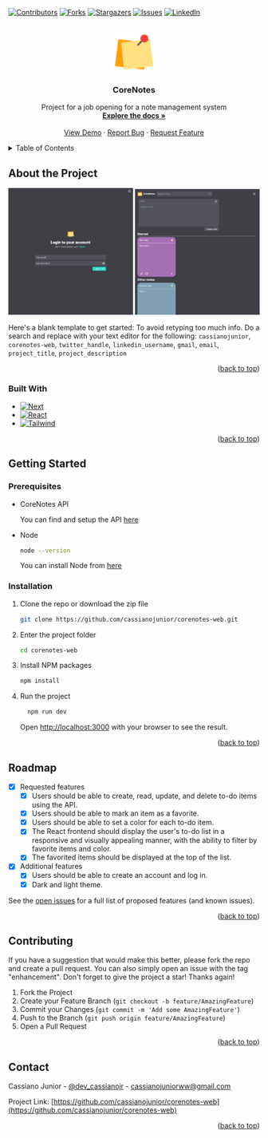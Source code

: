 <a name="readme-top"></a>

[![Contributors][contributors-shield]][contributors-url]
[![Forks][forks-shield]][forks-url]
[![Stargazers][stars-shield]][stars-url]
[![Issues][issues-shield]][issues-url]
[![LinkedIn][linkedin-shield]][linkedin-url]

<br />
<div align="center">
  <a href="https://github.com/cassianojunior/corenotes-web">
    <img src="src/app/icon.svg" alt="Logo" width="80" height="80">
  </a>

<h3 align="center">CoreNotes</h3>
  <p align="center">
    Project for a job opening for a note management system
    <br />
    <a href="https://github.com/cassianojunior/corenotes-web"><strong>Explore the docs »</strong></a>
    <br />
    <br />
    <a href="https://github.com/cassianojunior/corenotes-web">View Demo</a>
    ·
    <a href="https://github.com/cassianojunior/corenotes-web/issues">Report Bug</a>
    ·
    <a href="https://github.com/cassianojunior/corenotes-web/issues">Request Feature</a>
  </p>
</div>

<details>
  <summary>Table of Contents</summary>
  <ol>
    <li>
      <a href="#about-the-project">About The Project</a>
      <ul>
        <li><a href="#built-with">Built With</a></li>
      </ul>
    </li>
    <li>
      <a href="#getting-started">Getting Started</a>
      <ul>
        <li><a href="#prerequisites">Prerequisites</a></li>
        <li><a href="#installation">Installation</a></li>
      </ul>
    </li>
    <li><a href="#usage">Usage</a></li>
    <li><a href="#roadmap">Roadmap</a></li>
    <li><a href="#contributing">Contributing</a></li>
    <li><a href="#license">License</a></li>
    <li><a href="#contact">Contact</a></li>
    <li><a href="#acknowledgments">Acknowledgments</a></li>
  </ol>
</details>

## About the Project

<div align="center">
  <img src="docs/images/login-screen-min.png" width="250px" />
  <img src="docs/images/main-screen-min.png" width="250px" />
</div>

Here's a blank template to get started: To avoid retyping too much info. Do a search and replace with your text editor for the following: `cassianojunior`, `corenotes-web`, `twitter_handle`, `linkedin_username`, `gmail`, `email`, `project_title`, `project_description`

<p align="right">(<a href="#readme-top">back to top</a>)</p>

### Built With

* [![Next][Next.js]][Next-url]
* [![React][React.js]][React-url]
* [![Tailwind][TailwindCSS]][TailwindCSS-url]

<p align="right">(<a href="#readme-top">back to top</a>)</p>

## Getting Started

### Prerequisites

* CoreNotes API

  You can find and setup the API [here](https://github.com/cassianojunior/corenotes-api.git)

* Node
  
  ```bash
  node --version
  ```

  You can install Node from [here](https://nodejs.org/en/download/)

### Installation

1. Clone the repo or download the zip file
  
    ```sh
    git clone https://github.com/cassianojunior/corenotes-web.git
    ```

2. Enter the project folder
  
    ```sh
    cd corenotes-web
    ```

3. Install NPM packages
  
    ```sh
    npm install
    ```

4. Run the project
  
    ```sh
      npm run dev
    ```

    Open [http://localhost:3000](http://localhost:3000) with your browser to see the result.

<p align="right">(<a href="#readme-top">back to top</a>)</p>

## Roadmap

* [x] Requested features
  * [x] Users should be able to create, read, update, and delete to-do items using the API.
  * [x]  Users should be able to mark an item as a favorite.
  * [x] Users should be able to set a color for each to-do item.
  * [x] The React frontend should display the user's to-do list in a responsive and visually appealing manner, with the ability to filter by favorite items and color.
  * [x] The favorited items should be displayed at the top of the list.
* [x] Additional features
  * [x] Users should be able to create an account and log in.
  * [x] Dark and light theme.

See the [open issues](https://github.com/cassianojunior/corenotes-web/issues) for a full list of proposed features (and known issues).

<p align="right">(<a href="#readme-top">back to top</a>)</p>

## Contributing

If you have a suggestion that would make this better, please fork the repo and create a pull request. You can also simply open an issue with the tag "enhancement".
Don't forget to give the project a star! Thanks again!

1. Fork the Project
2. Create your Feature Branch (`git checkout -b feature/AmazingFeature`)
3. Commit your Changes (`git commit -m 'Add some AmazingFeature'`)
4. Push to the Branch (`git push origin feature/AmazingFeature`)
5. Open a Pull Request

<p align="right">(<a href="#readme-top">back to top</a>)</p>

## Contact

Cassiano Junior - [@dev_cassianojr](https://twitter.com/dev_cassianojr) - [cassianojuniorww@gmail.com](mailto:cassianojuniorww@gmail.com)

Project Link: [https://github.com/cassianojunior/corenotes-web](https://github.com/cassianojunior/corenotes-web)

<p align="right">(<a href="#readme-top">back to top</a>)</p>

<!-- MARKDOWN LINKS & IMAGES -->
<!-- https://www.markdownguide.org/basic-syntax/#reference-style-links -->
[contributors-shield]: https://img.shields.io/github/contributors/cassianojunior/corenotes-web
[contributors-url]: https://github.com/cassianojunior/corenotes-web/graphs/contributors
[forks-shield]: https://img.shields.io/github/forks/cassianojunior/corenotes-web
[forks-url]: https://github.com/cassianojunior/corenotes-web/network/members
[stars-shield]: https://img.shields.io/github/stars/cassianojunior/corenotes-web
[stars-url]: https://github.com/cassianojunior/corenotes-web/stargazers
[issues-shield]: https://img.shields.io/github/issues/cassianojunior/corenotes-web
[issues-url]: https://github.com/cassianojunior/corenotes-web/issues
[linkedin-shield]: https://img.shields.io/badge/-LinkedIn-black.svg?logo=linkedin&colorB=555
[linkedin-url]: https://linkedin.com/in/cassianojunior
[login-screen]: docs/images/login-screen-min.png
[main-screen]: docs/images/main-screen-min.png
[Next.js]: https://img.shields.io/badge/Next.js-000000?logo=nextdotjs&logoColor=white
[Next-url]: https://nextjs.org/
[React.js]: https://img.shields.io/badge/React-20232A?logo=react&logoColor=61DAFB
[React-url]: https://reactjs.org/
[Tailwindcss]: https://img.shields.io/badge/TailwindCSS-35495E?logo=tailwindcss&logoColor=06B6D4
[Tailwindcss-url]: https://tailwindcss.com/
